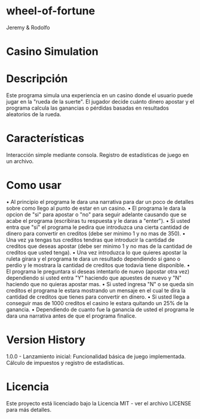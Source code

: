 # wheel-of-fortune
Jeremy &amp; Rodolfo
# Casino Simulation
# Descripción
Este programa simula una experiencia en un casino donde el usuario puede jugar en la "rueda de la suerte". El jugador decide cuánto dinero apostar y el programa calcula las ganancias o pérdidas basadas en resultados aleatorios de la rueda.

# Características
Interacción simple mediante consola.
Registro de estadísticas de juego en un archivo.

# Como usar
• Al principio el programa le dara una narrativa para dar un poco de detalles sobre como llego al punto de estar en un casino.
• El programa le dara la opcion de "si" para apostar o "no" para seguir adelante causando que se acabe el programa (escribiras tu respuesta y le daras a "enter").
• Si usted entra que "si" el programa le pedira que introduzca una cierta cantidad de dinero para convertir en creditos (debe ser minimo 1 y no mas de 350).
• Una vez ya tengas tus creditos tendras que introducir la cantidad de creditos que deseas apostar (debe ser minimo 1 y no mas de la cantidad de creditos que usted tenga).
• Una vez introduzca lo que quieres apostar la ruleta girara y el programa te dara un resultado dependiendo si gano o perdio y le mostrara la cantidad de creditos que todavia tiene disponible.
• El programa le preguntara si deseas intentarlo de nuevo (apostar otra vez) dependiendo si usted entra "Y" haciendo que apuestes de nuevo y "N" haciendo que no quieras apostar mas.
• Si usted ingresa "N" o se queda sin creditos el programa le estara mostrando un mensaje en el cual te dira la cantidad de creditos que tienes para convertir en dinero.
• Si usted llega a conseguir mas de 1000 creditos el casino le estara quitando un 25% de la ganancia.
• Dependiendo de cuanto fue la ganancia de usted el programa le dara una narrativa antes de que el programa finalice. 


# Version History
1.0.0 - Lanzamiento inicial:
Funcionalidad básica de juego implementada.
Cálculo de impuestos y registro de estadísticas.

# Licencia
Este proyecto está licenciado bajo la Licencia MIT - ver el archivo LICENSE para más detalles.

